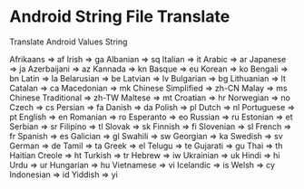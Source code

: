 # Android String File Translate
Translate Android Values String

Afrikaans => af
Irish => ga
Albanian => sq
Italian => it
Arabic => ar
Japanese => ja
Azerbaijani => az
Kannada => kn
Basque => eu
Korean => ko
Bengali => bn
Latin => la
Belarusian => be
Latvian => lv
Bulgarian => bg
Lithuanian => lt
Catalan => ca
Macedonian => mk
Chinese Simplified => zh-CN
Malay => ms
Chinese Traditional => zh-TW
Maltese => mt
Croatian => hr
Norwegian => no
Czech => cs
Persian => fa
Danish => da
Polish => pl
Dutch => nl
Portuguese => pt
English => en
Romanian => ro
Esperanto => eo
Russian => ru
Estonian => et
Serbian => sr
Filipino => tl
Slovak => sk
Finnish => fi
Slovenian => sl
French => fr
Spanish => es
Galician => gl
Swahili => sw
Georgian => ka
Swedish => sv
German => de
Tamil => ta
Greek => el
Telugu => te
Gujarati => gu
Thai => th
Haitian Creole => ht
Turkish => tr
Hebrew => iw
Ukrainian => uk
Hindi => hi
Urdu => ur
Hungarian => hu
Vietnamese => vi
Icelandic => is
Welsh => cy
Indonesian => id
Yiddish => yi


